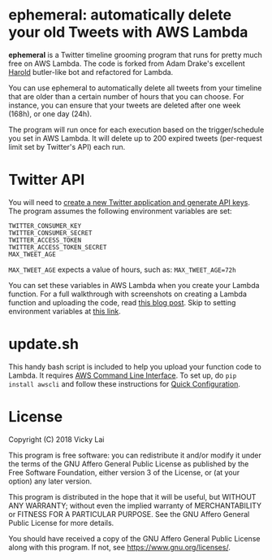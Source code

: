 # ephemeral: automatically delete your old Tweets with AWS Lambda

**ephemeral** is a Twitter timeline grooming program that runs for pretty much free on AWS Lambda. The code is forked from Adam Drake's excellent [Harold](https://github.com/adamdrake/harold) butler-like bot and refactored for Lambda.

You can use ephemeral to automatically delete all tweets from your timeline that are older than a certain number of hours that you can choose. For instance, you can ensure that your tweets are deleted after one week (168h), or one day (24h).

The program will run once for each execution based on the trigger/schedule you set in AWS Lambda. It will delete up to 200 expired tweets (per-request limit set by Twitter's API) each run.

# Twitter API

You will need to [create a new Twitter application and generate API keys](https://apps.twitter.com/). The program assumes the following environment variables are set:

```
TWITTER_CONSUMER_KEY
TWITTER_CONSUMER_SECRET
TWITTER_ACCESS_TOKEN
TWITTER_ACCESS_TOKEN_SECRET
MAX_TWEET_AGE
```

`MAX_TWEET_AGE` expects a value of hours, such as: `MAX_TWEET_AGE=72h`

You can set these variables in AWS Lambda when you create your Lambda function. For a full walkthrough with screenshots on creating a Lambda function and uploading the code, read [this blog post](https://vickylai.com/verbose/free-twitter-bot-aws-lambda/). Skip to setting environment variables at [this link](https://vickylai.com/verbose/free-twitter-bot-aws-lambda/#2-configure-your-function).

# update.sh

This handy bash script is included to help you upload your function code to Lambda. It requires [AWS Command Line Interface](https://aws.amazon.com/cli/). To set up, do `pip install awscli` and follow these instructions for [Quick Configuration](https://docs.aws.amazon.com/cli/latest/userguide/cli-chap-getting-started.html).

# License
Copyright (C) 2018 Vicky Lai

This program is free software: you can redistribute it and/or modify
it under the terms of the GNU Affero General Public License as
published by the Free Software Foundation, either version 3 of the
License, or (at your option) any later version.

This program is distributed in the hope that it will be useful,
but WITHOUT ANY WARRANTY; without even the implied warranty of
MERCHANTABILITY or FITNESS FOR A PARTICULAR PURPOSE.  See the
GNU Affero General Public License for more details.

You should have received a copy of the GNU Affero General Public License
along with this program.  If not, see <https://www.gnu.org/licenses/>.

